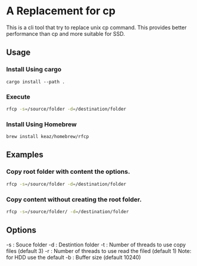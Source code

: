 # A Replacement for cp

This is a cli tool that try to replace unix cp command. This provides better performance than cp and more suitable for SSD.


## Usage
### Install Using cargo
```
cargo install --path .
```
### Execute
```sh
rfcp -s=/source/folder -d=/destination/folder
```

### Install Using Homebrew
```
brew install keaz/homebrew/rfcp
```

## Examples

### Copy root folder with content the options.
```sh
rfcp -s=/source/folder -d=/destination/folder
```

### Copy content without creating the root folder.
```sh
rfcp -s=/source/folder/ -d=/destination/folder
```

## Options
-s : Souce folder
-d : Destintion folder
-t : Number of threads to use copy files  (default 3)
-r : Number of threads to use read the filed (default 1) Note: for HDD use the default
-b : Buffer size (default 10240)
